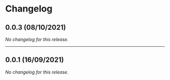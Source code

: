 # Changelog

## 0.0.3 (08/10/2021)
*No changelog for this release.*

---

## 0.0.1 (16/09/2021)
*No changelog for this release.*
